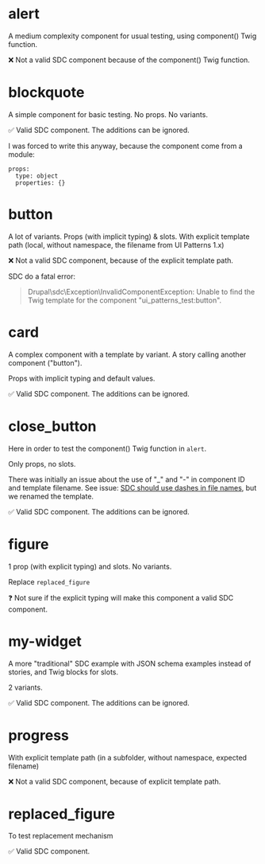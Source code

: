 # alert

A medium complexity component for usual testing, using component() Twig function.

❌ Not a valid SDC component because of the component() Twig function.

# blockquote

A simple component for basic testing.
No props. No variants.

✅ Valid SDC component. The additions can be ignored.

I was forced to write this anyway, because the component come from a module:

```
props:
  type: object
  properties: {}
```

# button

A lot of variants. Props (with implicit typing) & slots.
With explicit template path (local, without namespace, the filename from UI Patterns 1.x)

❌ Not a valid SDC component, because of the explicit template path.

SDC do a fatal error:

> Drupal\sdc\Exception\InvalidComponentException: Unable to find the Twig template for the component "ui_patterns_test:button".

# card

A complex component with a template by variant. A story calling another component ("button").

Props with implicit typing and default values.

✅ Valid SDC component. The additions can be ignored.

# close_button

Here in order to test the component() Twig function in `alert`.

Only props, no slots.

There was initially an issue about the use of "\_" and "-" in component ID and template filename. See issue: [SDC should use dashes in file names](https://www.drupal.org/project/drupal/issues/3379527), but we renamed the template.

✅ Valid SDC component. The additions can be ignored.

# figure

1 prop (with explicit typing) and slots. No variants.

Replace `replaced_figure`

❓ Not sure if the explicit typing will make this component a valid SDC component.

# my-widget

A more "traditional" SDC example with JSON schema examples instead of stories, and Twig blocks for slots.

2 variants.

✅ Valid SDC component. The additions can be ignored.

# progress

With explicit template path (in a subfolder, without namespace, expected filename)

❌ Not a valid SDC component, because of explicit template path.

# replaced_figure

To test replacement mechanism

✅ Valid SDC component.
